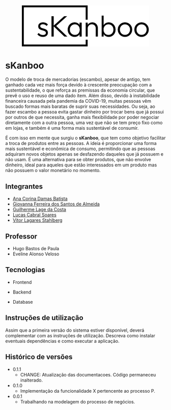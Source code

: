 <h3 align="center">
<img width="400px" src="./docs/imagens/logo.png">
</h3>

# sKanboo

O modelo de troca de mercadorias (escambo), apesar de antigo, tem ganhado cada vez mais força devido à crescente preocupação com a sustentabilidade, o que reforça as premissas da economia circular, que prevê o uso e reuso de uma dado item. Além disso, devido à instabilidade financeira causada pela pandemia da COVID-19, muitas pessoas vêm buscado formas mais baratas de suprir suas necessidades. Ou seja, ao fazer escambo a pessoa evita gastar dinheiro por trocar bens que já possui por outros de que necessita, ganha mais flexibilidade por poder negociar diretamente com a outra pessoa, uma vez que não se tem preço fixo como em lojas, e também é uma forma mais sustentável de consumir.

É com isso em mente que surgiu o **sKanboo**, que tem como objetivo facilitar a troca de produtos entre as pessoas. A ideia é proporcionar uma forma mais sustentável e econômica de consumo, permitindo que as pessoas adquiram novos objetos apenas se desfazendo daqueles que já possuem e não usam. É uma alternativa para se obter produtos, que não envolve dinheiro, ideal para aqueles que estão interessados em um produto mas não possuem o valor monetário no momento.

## Integrantes

* [Ana Corina Damas Batista](https://github.com/corinnnab)
* [Giovanna Ferreira dos Santos de Almeida](https://github.com/giuvanna)
* [Guilherme Lage da Costa](https://github.com/guilhermelcosta)
* [Lucas Cabral Soares](https://github.com/lcsoares2022)
* [Vítor Lagares Stahlberg](https://github.com/VitorLS0)

## Professor

* Hugo Bastos de Paula
* Eveline Alonso Veloso

## Tecnologias
- Frontend

- Backend

- Database

## Instruções de utilização

Assim que a primeira versão do sistema estiver disponível, deverá complementar com as instruções de utilização. Descreva como instalar eventuais dependências e como executar a aplicação.

## Histórico de versões

* 0.1.1
  * CHANGE: Atualização das documentacoes. Código permaneceu inalterado.
* 0.1.0
  * Implementação da funcionalidade X pertencente ao processo P.
* 0.0.1
  * Trabalhando na modelagem do processo de negócios.
  
